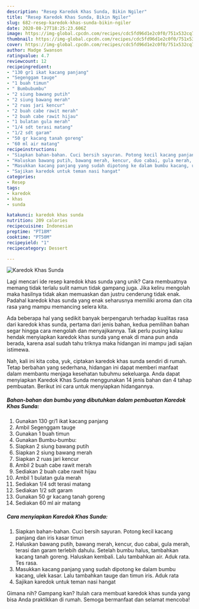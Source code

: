 ```yaml
---
description: "Resep Karedok Khas Sunda, Bikin Ngiler"
title: "Resep Karedok Khas Sunda, Bikin Ngiler"
slug: 682-resep-karedok-khas-sunda-bikin-ngiler
date: 2020-08-27T18:25:23.606Z
image: https://img-global.cpcdn.com/recipes/cdc5fd96d1e2c0f0/751x532cq70/karedok-khas-sunda-foto-resep-utama.jpg
thumbnail: https://img-global.cpcdn.com/recipes/cdc5fd96d1e2c0f0/751x532cq70/karedok-khas-sunda-foto-resep-utama.jpg
cover: https://img-global.cpcdn.com/recipes/cdc5fd96d1e2c0f0/751x532cq70/karedok-khas-sunda-foto-resep-utama.jpg
author: Madge Swanson
ratingvalue: 4.7
reviewcount: 12
recipeingredient:
- "130 gr1 ikat kacang panjang"
- "Segenggam tauge"
- "1 buah timun"
- " Bumbubumbu"
- "2 siung bawang putih"
- "2 siung bawang merah"
- "2 ruas jari kencur"
- "2 buah cabe rawit merah"
- "2 buah cabe rawit hijau"
- "1 bulatan gula merah"
- "1/4 sdt terasi matang"
- "1/2 sdt garam"
- "50 gr kacang tanah goreng"
- "60 ml air matang"
recipeinstructions:
- "Siapkan bahan-bahan. Cuci bersih sayuran. Potong kecil kacang panjang dan iris kasar timun"
- "Haluskan bawang putih, bawang merah, kencur, duo cabai, gula merah, terasi dan garam terlebih dahulu. Setelah bumbu halus, tambahkan kacang tanah goreng. Haluskan kembali. Lalu tambahkan air. Aduk rata. Tes rasa."
- "Masukkan kacang panjang yang sudah dipotong ke dalam bumbu kacang, ulek kasar. Lalu tambahkan tauge dan timun iris. Aduk rata"
- "Sajikan karedok untuk teman nasi hangat"
categories:
- Resep
tags:
- karedok
- khas
- sunda

katakunci: karedok khas sunda 
nutrition: 209 calories
recipecuisine: Indonesian
preptime: "PT18M"
cooktime: "PT50M"
recipeyield: "1"
recipecategory: Dessert

---
```



![Karedok Khas Sunda](https://img-global.cpcdn.com/recipes/cdc5fd96d1e2c0f0/751x532cq70/karedok-khas-sunda-foto-resep-utama.jpg)

Lagi mencari ide resep karedok khas sunda yang unik? Cara membuatnya memang tidak terlalu sulit namun tidak gampang juga. Jika keliru mengolah maka hasilnya tidak akan memuaskan dan justru cenderung tidak enak. Padahal karedok khas sunda yang enak seharusnya memiliki aroma dan cita rasa yang mampu memancing selera kita.



Ada beberapa hal yang sedikit banyak berpengaruh terhadap kualitas rasa dari karedok khas sunda, pertama dari jenis bahan, kedua pemilihan bahan segar hingga cara mengolah dan menyajikannya. Tak perlu pusing kalau hendak menyiapkan karedok khas sunda yang enak di mana pun anda berada, karena asal sudah tahu triknya maka hidangan ini mampu jadi sajian istimewa.


Nah, kali ini kita coba, yuk, ciptakan karedok khas sunda sendiri di rumah. Tetap berbahan yang sederhana, hidangan ini dapat memberi manfaat dalam membantu menjaga kesehatan tubuhmu sekeluarga. Anda dapat menyiapkan Karedok Khas Sunda menggunakan 14 jenis bahan dan 4 tahap pembuatan. Berikut ini cara untuk menyiapkan hidangannya.

<!--inarticleads1-->

##### Bahan-bahan dan bumbu yang dibutuhkan dalam pembuatan Karedok Khas Sunda:

1. Gunakan 130 gr/1 ikat kacang panjang
1. Ambil Segenggam tauge
1. Gunakan 1 buah timun
1. Gunakan  Bumbu-bumbu:
1. Siapkan 2 siung bawang putih
1. Siapkan 2 siung bawang merah
1. Siapkan 2 ruas jari kencur
1. Ambil 2 buah cabe rawit merah
1. Sediakan 2 buah cabe rawit hijau
1. Ambil 1 bulatan gula merah
1. Sediakan 1/4 sdt terasi matang
1. Sediakan 1/2 sdt garam
1. Gunakan 50 gr kacang tanah goreng
1. Sediakan 60 ml air matang




<!--inarticleads2-->

##### Cara menyiapkan Karedok Khas Sunda:

1. Siapkan bahan-bahan. Cuci bersih sayuran. Potong kecil kacang panjang dan iris kasar timun
1. Haluskan bawang putih, bawang merah, kencur, duo cabai, gula merah, terasi dan garam terlebih dahulu. Setelah bumbu halus, tambahkan kacang tanah goreng. Haluskan kembali. Lalu tambahkan air. Aduk rata. Tes rasa.
1. Masukkan kacang panjang yang sudah dipotong ke dalam bumbu kacang, ulek kasar. Lalu tambahkan tauge dan timun iris. Aduk rata
1. Sajikan karedok untuk teman nasi hangat




Gimana nih? Gampang kan? Itulah cara membuat karedok khas sunda yang bisa Anda praktikkan di rumah. Semoga bermanfaat dan selamat mencoba!
